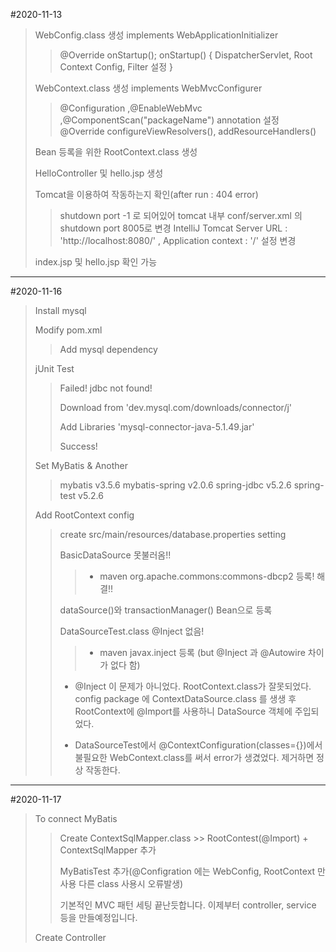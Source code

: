#2020-11-13
>WebConfig.class 생성 implements WebApplicationInitializer
>>@Override onStartup();
>>  onStartup() { DispatcherServlet, Root Context Config, Filter 설정 }
>
> WebContext.class 생성 implements WebMvcConfigurer
>> @Configuration ,@EnableWebMvc ,@ComponentScan("packageName") annotation 설정
>> @Override configureViewResolvers(), addResourceHandlers()
> 
> Bean 등록을 위한 RootContext.class 생성
>
> HelloController 및 hello.jsp 생성
>
> Tomcat을 이용하여 작동하는지 확인(after run : 404 error)
>> shutdown port -1 로 되어있어 tomcat 내부 conf/server.xml 의 shutdown port 8005로 변경
>> IntelliJ Tomcat Server URL : 'http://localhost:8080/' , Application context : '/' 설정 변경
> 
>index.jsp 및 hello.jsp 확인 가능

---
#2020-11-16
>Install mysql
>
>Modify pom.xml
>> Add mysql dependency
>
>jUnit Test
>> Failed! jdbc not found!
>>
>> Download from 'dev.mysql.com/downloads/connector/j'
>> 
>> Add Libraries 'mysql-connector-java-5.1.49.jar' 
>>
>> Success!
>
>Set MyBatis & Another
>>  mybatis v3.5.6
>>  mybatis-spring v2.0.6
>>  spring-jdbc v5.2.6
>>  spring-test v5.2.6
>
>Add RootContext config
>> create src/main/resources/database.properties setting
>>
>> BasicDataSource 못불러옴!! 
>>> -  maven org.apache.commons:commons-dbcp2 등록!  해결!!
>>>
>>
>> dataSource()와 transactionManager() Bean으로 등록
>>
>> DataSourceTest.class @Inject 없음!
>>> - maven javax.inject 등록 (but @Inject 과 @Autowire 차이가 없다 함)
>> - @Inject 이 문제가 아니었다. RootContext.class가 잘못되었다.
>> config package 에 ContextDataSource.class 를 생생 후 RootContext에 @Import를 사용하니
>> DataSource 객체에 주입되었다.
>>
>> - DataSourceTest에서 @ContextConfiguration(classes={})에서 불필요한 WebContext.class를 써서
>> error가 생겼었다. 제거하면 정상 작동한다.

---------
#2020-11-17
>To connect MyBatis
>> Create ContextSqlMapper.class >> RootContest(@Import) + ContextSqlMapper 추가
>>
>> MyBatisTest 추가(@Configration 에는 WebConfig, RootContext 만 사용 다른 class 사용시 오류발생)
>>
>> 기본적인 MVC 패턴 세팅 끝난듯합니다. 이제부터 controller, service 등을 만들예정입니다.
>
> Create Controller
